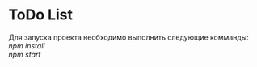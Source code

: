 # ToDo List

Для запуска проекта необходимо выполнить следующие комманды:   
*npm install*   
*npm start*
